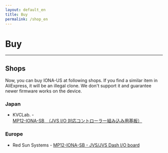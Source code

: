 ```yaml
---
layout: default_en
title: Buy
permalink: /shop_en
---
```

# Buy
---

## Shops
Now, you can buy IONA-US at following shops.
If you find a similar item in AliExpress, it will be an illegal clone.
We don't support it and guarantee newer firmware works on the device.

### Japan
- KVCLab. - [MP12-IONA-SB　（JVS I/O 対応コントローラー組み込み用基板）](https://kvclab.com/shopdetail/000000000512/)

### Europe
- Red Sun Systems - [MP12-IONA-SB - JVS/JVS Dash I/O board](https://redsuns.be/#examp12)